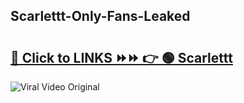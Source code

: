 
 ## Scarlettt-Only-Fans-Leaked

# <h2><a href="https://clipsfans.com/Scarlettt&ref=git">🔗 Click to LINKS ⏩⏩ 👉 🟢 Scarlettt </a></h2>

<a href="https://clipsfans.com/Scarlettt&ref=git" rel="nofollow" data-target="animated-image.originalLink"><img src="https://i.ibb.co.com/xMMVF88/686577567.gif" alt="Viral Video Original" style="max-width: 100%; display: inline-block;" data-target="animated-image.originalImage"></a>
